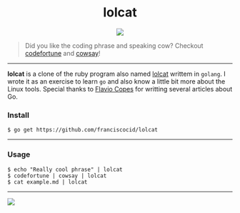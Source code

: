 
<h1 align="center">lolcat</h1>
<p align="center"><img src="https://i.imgur.com/wtCOmXv.png"/></p>

> Did you like the coding phrase and speaking cow? Checkout [codefortune](https://github.com/franciscocid/codefortune) and [cowsay](https://github.com/franciscocid/cowsay)!

---
**lolcat** is a clone of the ruby program also named [lolcat](https://github.com/busyloop/lolcat) writtem in `golang`.
I wrote it as an exercise to learn `go` and also know a little bit more about the Linux tools.
Special thanks to [Flavio Copes](https://flaviocopes.com/) for writting several articles about Go.

### Install
```
$ go get https://github.com/franciscocid/lolcat
```
---
### Usage
```
$ echo "Really cool phrase" | lolcat
$ codefortune | cowsay | lolcat
$ cat example.md | lolcat
```
---
<img src="https://golang.org/lib/godoc/images/footer-gopher.jpg"/>

